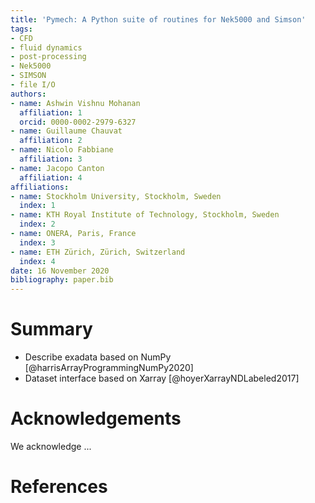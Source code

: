 ```yaml
---
title: 'Pymech: A Python suite of routines for Nek5000 and Simson'
tags:
- CFD
- fluid dynamics
- post-processing
- Nek5000
- SIMSON
- file I/O
authors:
- name: Ashwin Vishnu Mohanan
  affiliation: 1
  orcid: 0000-0002-2979-6327
- name: Guillaume Chauvat
  affiliation: 2
- name: Nicolo Fabbiane
  affiliation: 3
- name: Jacopo Canton
  affiliation: 4
affiliations:
- name: Stockholm University, Stockholm, Sweden
  index: 1
- name: KTH Royal Institute of Technology, Stockholm, Sweden
  index: 2
- name: ONERA, Paris, France
  index: 3
- name: ETH Zürich, Zürich, Switzerland
  index: 4
date: 16 November 2020
bibliography: paper.bib
---
```


# Summary

- Describe exadata based on NumPy [@harrisArrayProgrammingNumPy2020]
- Dataset interface based on Xarray [@hoyerXarrayNDLabeled2017]

# Acknowledgements

We acknowledge ...

# References
